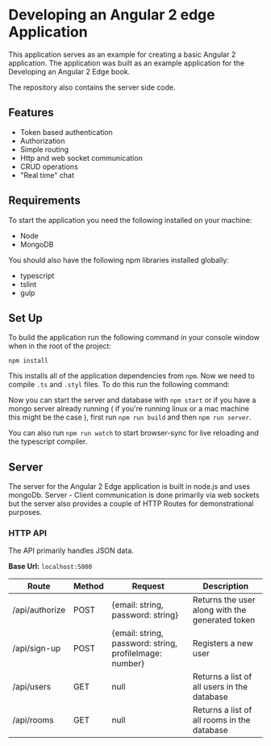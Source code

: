 # Developing an Angular 2 edge Application

This application serves as an example for creating a basic Angular 2 application. The application was built as an example application for the Developing an Angular 2 Edge book.

The repository also contains the server side code.

## Features

* Token based authentication
* Authorization
* Simple routing
* Http and web socket communication
* CRUD operations
* "Real time" chat

## Requirements

To start the application you need the following installed on your machine:

 * Node
 * MongoDB 

You should also have the following npm libraries installed globally:

* typescript
* tslint
* gulp

## Set Up

To build the application run the following command in your console window when in the root of the project:  
```
npm install
```

This installs all of the application dependencies from `npm`.
Now we need to compile `.ts` and `.styl` files. To do this run the following command: 

Now you can start the server and database with `npm start` 
or if you have a mongo server already running
( if you're running linux or a mac machine this might be the case ),
 first run `npm run build` and then `npm run server`.
 
You can also run `npm run watch` to start browser-sync for live reloading and the typescript compiler.  

## Server

The server for the Angular 2 Edge application is built in node.js and uses mongoDb. Server - Client communication is done primarily via web sockets but the server also 
provides a couple of HTTP Routes for demonstrational purposes.     

### HTTP API 

The API primarily handles JSON data.

**Base Url:** `localhost:5000`

Route | Method | Request | Description
------------ | ------------- | ------------- | -------------
/api/authorize | POST | {email: string, password: string} | Returns the user along with the generated token
/api/sign-up | POST | {email: string, password: string, profileImage: number} | Registers a new user
/api/users | GET | null | Returns a list of all users in the database
/api/rooms | GET | null | Returns a list of all rooms in the database
